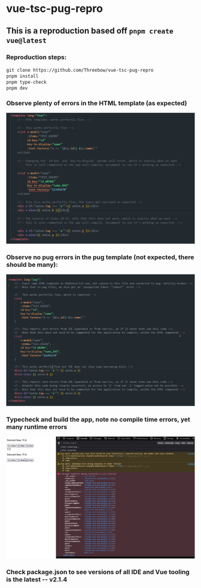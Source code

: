 # vue-tsc-pug-repro

## This is a reproduction based off `pnpm create vue@latest`

### Reproduction steps:

```
git clone https://github.com/Threebow/vue-tsc-pug-repro
pnpm install
pnpm type-check
pnpm dev
```

### Observe plenty of errors in the HTML template (as expected)
![](docs/good_pug_error.png)

### Observe no pug errors in the pug template (not expected, there should be many):
![](docs/bad_pug_error.png)

### Typecheck and build the app, note no compile time errors, yet many runtime errors
![](docs/runtime_error.png)

### Check package.json to see versions of all IDE and Vue tooling is the latest -- v2.1.4